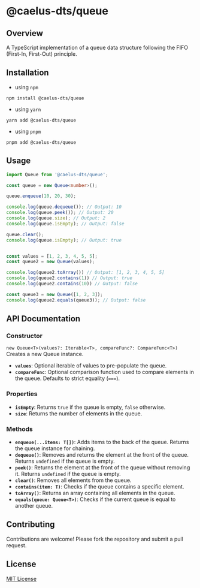 # @caelus-dts/queue

## Overview
A TypeScript implementation of a queue data structure following the FIFO (First-In, First-Out) principle.

## Installation
- using `npm`
```shell
npm install @caelus-dts/queue
```
- using `yarn`
```shell
yarn add @caelus-dts/queue
```
- using `pnpm`
```shell
pnpm add @caelus-dts/queue
```

## Usage

```ts
import Queue from '@caelus-dts/queue';

const queue = new Queue<number>();

queue.enqueue(10, 20, 30);

console.log(queue.dequeue()); // Output: 10
console.log(queue.peek()); // Output: 20
console.log(queue.size); // Output: 2
console.log(queue.isEmpty); // Output: false

queue.clear();
console.log(queue.isEmpty); // Output: true


const values = [1, 2, 3, 4, 5, 5];
const queue2 = new Queue(values);

console.log(queue2.toArray()) // Output: [1, 2, 3, 4, 5, 5]
console.log(queue2.contains(1)) // Output: true
console.log(queue2.contains(10)) // Output: false

const queue3 = new Queue([1, 2, 3]);
console.log(queue2.equals(queue3)); // Output: false
```

## API Documentation

### Constructor
`new Queue<T>(values?: Iterable<T>, compareFunc?: CompareFunc<T>)`
Creates a new Queue instance.
- **`values`**: Optional iterable of values to pre-populate the queue.
- **`compareFunc`**: Optional comparison function used to compare elements in the queue. Defaults to strict equality (`===`).

### Properties
- **`isEmpty`**: Returns `true` if the queue is empty, `false` otherwise.
- **`size`**: Returns the number of elements in the queue.

### Methods
- **`enqueue(...items: T[])`**: Adds items to the back of the queue. Returns the queue instance for chaining.
- **`dequeue()`**: Removes and returns the element at the front of the queue. Returns `undefined` if the queue is empty.
- **`peek()`**: Returns the element at the front of the queue without removing it. Returns `undefined` if the queue is empty.
- **`clear()`**: Removes all elements from the queue.
- **`contains(item: T)`**: Checks if the queue contains a specific element.
- **`toArray()`**: Returns an array containing all elements in the queue.
- **`equals(queue: Queue<T>)`**: Checks if the current queue is equal to another queue.

## Contributing
Contributions are welcome! Please fork the repository and submit a pull request.

## License
[MIT License](LICENSE)